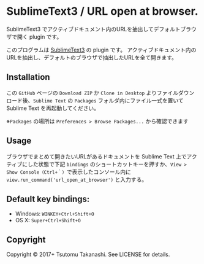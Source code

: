 # SublimeText3 / URL open at browser.

SublimeText3 でアクティブドキュメント内のURLを抽出してデフォルトブラウザで開く plugin です。

このプログラムは [SublimeText3](http://www.sublimetext.com/3) の plugin です。
アクティブドキュメント内のURLを抽出し、デフォルトのブラウザで抽出したURLを全て開きます。

## Installation

この `GitHub` ページの `Download ZIP` か `Clone in Desktop` よりファイルダウンロード後、`Sublime Text` の `Packages` フォルダ内にファイル一式を置いて Sublime Text を再起動してください。

※`Packages` の場所は `Preferences > Browse Packages...` から確認できます

## Usage

ブラウザでまとめて開きたいURLがあるドキュメントを Sublime Text 上でアクティブにした状態で下記 `bindings` のショートカットキーを押すか、`View > Show Console（Ctrl+｀）`で表示したコンソール内に `view.run_command('url_open_at_browser')` と入力する。

## Default key bindings:

* Windows: `WINKEY+Ctrl+Shift+O`
* OS X: `Super+Ctrl+Shift+O`

## Copyright
Copyright © 2017+ Tsutomu Takanashi. See LICENSE for details.

